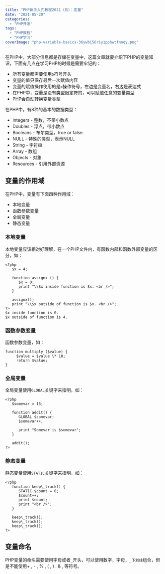 ```yaml
---
title: "PHP新手入门教程2021（五）：变量"
date: "2021-05-20"
categories: 
  - "PHP开发"
tags: 
  - "PHP教程"
  - "PHP学习"
coverImage: "php-variable-basics-36ywbi56riy1pphwtfnoqy.png"
---
```


在PHP中，大部分信息都是存储在变量中，这篇文章就要介绍下PHP的变量知识，下面有几点在学习PHP的时候是需要牢记的：

- 所有变量都需要使用`$`符号开头
- 变量的值只保存最后一次赋值内容
- 变量的赋值操作使用的是`=`操作符号，左边是变量名，右边是表达式
- 在PHP中，变量是没有类型限定符的，可以赋值任意的变量类型
- PHP会自动转换变量类型

在PHP中，有8种的基本的数据类型：

- Integers - 整数，不带小数点
- Doubles - 浮点，带小数点
- Booleans - 布尔类型，true or false.
- NULL - 特殊的类型，表示NULL
- String - 字符串
- Array - 数组
- Objects - 对象
- Resources - 引用外部资源

## 变量的作用域

在PHP中，变量有下面四种作用域：

- 本地变量
- 函数参数变量
- 全局变量
- 静态变量

### 本地变量

本地变量应该相对好理解，在一个PHP文件内，有函数内部和函数外部变量的区分，如：
```
<?php
   $x = 4;
   
   function assignx () { 
      $x = 0;
      print "\\$x inside function is $x. <br />";
   }
   
   assignx();
   print "\\$x outside of function is $x. <br />";
?>
$x inside function is 0. 
$x outside of function is 4. 
```
### 函数参数变量

函数参数变量，如：
```
function multiply ($value) {
     $value = $value \* 10;
     return $value;
}
```
### 全局变量

全局变量使用`GLOBAL`关键字来指明，如：
```
<?php
   $somevar = 15;
   
   function addit() {
      GLOBAL $somevar;
      $somevar++;
      
      print "Somevar is $somevar";
   }
   
   addit();
?>
```
### 静态变量

静态变量使用`STATIC`关键字来指明，如：
```
<?php
   function keep\_track() {
      STATIC $count = 0;
      $count++;
      print $count;
      print "<br />";
   }
   
   keep\_track();
   keep\_track();
   keep\_track();
?>
```
## 变量命名

PHP变量的命名需要使用字母或者`_`开头，可以使用数字，字母，`_下划线`组合，但是不能使用+ , - , % , ( , ) . & , 等符号。
